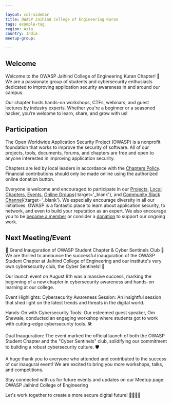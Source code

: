 ```yaml
---

layout: col-sidebar
title: OWASP Jaihind College of Engineering Kuran
tags: example-tag
region: Asia
country: India
meetup-group:

---
```


## Welcome
Welcome to the OWASP Jaihind College of Engineering Kuran Chapter! 🎉  
We are a passionate group of students and cybersecurity enthusiasts dedicated to improving application security awareness in and around our campus.

Our chapter hosts hands-on workshops, CTFs, webinars, and guest lectures by industry experts. Whether you're a beginner or a seasoned hacker, you’re welcome to learn, share, and grow with us!

## Participation
The Open Worldwide Application Security Project (OWASP) is a nonprofit foundation that works to improve the security of software. All of our projects, tools, documents, forums, and chapters are free and open to anyone interested in improving application security. 

Chapters are led by local leaders in accordance with the [Chapters Policy](/www-policy/operational/chapters). Financial contributions should only be made online using the authorized online donation button. 

Everyone is welcome and encouraged to participate in our [Projects](/projects/), [Local Chapters](/chapters/), [Events](/events/), [Online Groups](https://groups.google.com/a/owasp.com/){:target='_blank'}, and [Community Slack Channel](https://owasp.slack.com/){:target='_blank'}. We especially encourage diversity in all our initiatives. OWASP is a fantastic place to learn about application security, to network, and even to build your reputation as an expert. We also encourage you to be [become a member](/membership/) or consider a [donation](/donate/) to support our ongoing work.

Next Meeting/Event <!-- You should keep this section as it will populate your meetup events -->
---------------------
🚀 Grand Inauguration of OWASP Student Chapter & Cyber Sentinels Club 🚀
We are thrilled to announce the successful inauguration of the OWASP Student Chapter at Jaihind College of Engineering and our institute's very own cybersecurity club, the Cyber Sentinels! 🎉

Our launch event on August 8th was a massive success, marking the beginning of a new chapter in cybersecurity awareness and hands-on learning at our college.

Event Highlights:
Cybersecurity Awareness Session: An insightful session that shed light on the latest trends and threats in the digital world.

Hands-On with Cybersecurity Tools: Our esteemed guest speaker, Om Shewale, conducted an engaging workshop where students got to work with cutting-edge cybersecurity tools. 🛠️

Dual Inauguration: The event marked the official launch of both the OWASP Student Chapter and the "Cyber Sentinels" club, solidifying our commitment to building a robust cybersecurity culture. 🛡️

A huge thank you to everyone who attended and contributed to the success of our inaugural event! We are excited to bring you more workshops, talks, and competitions.

Stay connected with us for future events and updates on our Meetup page: OWASP Jaihind College of Engineering

Let's work together to create a more secure digital future! 👨‍💻👩‍💻

